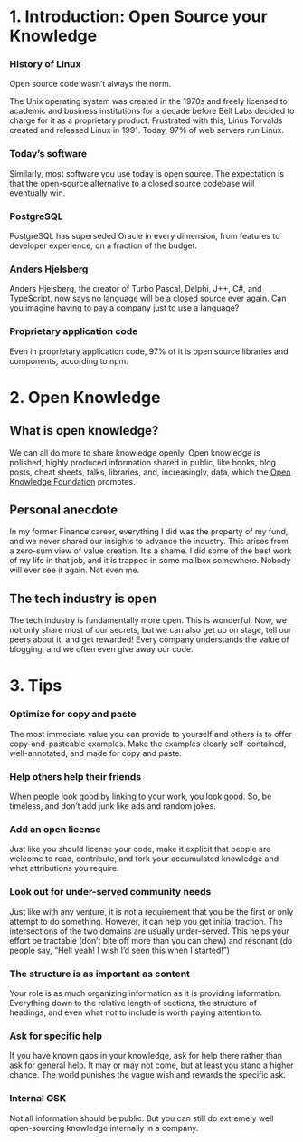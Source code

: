 # 1. Introduction: Open Source your Knowledge

### History of Linux

Open source code wasn’t always the norm.

The Unix operating system was created in the 1970s and freely licensed to academic and business institutions for a decade before Bell Labs decided to charge for it as a proprietary product. Frustrated with this, Linus Torvalds created and released Linux in 1991. Today, 97% of web servers run Linux.

### Today’s software

Similarly, most software you use today is open source. The expectation is that the open-source alternative to a closed source codebase will eventually win.

### PostgreSQL

PostgreSQL has superseded Oracle in every dimension, from features to developer experience, on a fraction of the budget.

### Anders Hjelsberg

Anders Hjelsberg, the creator of Turbo Pascal, Delphi, J++, C#, and TypeScript, now says no language will be a closed source ever again. Can you imagine having to pay a company just to use a language?

### Proprietary application code

Even in proprietary application code, 97% of it is open source libraries and components, according to npm.

# 2. Open Knowledge

## What is open knowledge?

We can all do more to share knowledge openly. Open knowledge is polished, highly produced information shared in public, like books, blog posts, cheat sheets, talks, libraries, and, increasingly, data, which the [Open Knowledge Foundation](https://okfn.org/) promotes.

## Personal anecdote

In my former Finance career, everything I did was the property of my fund, and we never shared our insights to advance the industry. This arises from a zero-sum view of value creation. It’s a shame. I did some of the best work of my life in that job, and it is trapped in some mailbox somewhere. Nobody will ever see it again. Not even me.

## The tech industry is open

The tech industry is fundamentally more open. This is wonderful. Now, we not only share most of our secrets, but we can also get up on stage, tell our peers about it, and get rewarded! Every company understands the value of blogging, and we often even give away our code.

# 3. Tips

### Optimize for copy and paste

The most immediate value you can provide to yourself and others is to offer copy-and-pasteable examples. Make the examples clearly self-contained, well-annotated, and made for copy and paste.

### Help others help their friends

When people look good by linking to your work, you look good. So, be timeless, and don’t add junk like ads and random jokes.

### Add an open license

Just like you should license your code, make it explicit that people are welcome to read, contribute, and fork your accumulated knowledge and what attributions you require.

### Look out for under-served community needs

Just like with any venture, it is not a requirement that you be the first or only attempt to do something. However, it can help you get initial traction. The intersections of the two domains are usually under-served. This helps your effort be tractable (don’t bite off more than you can chew) and resonant (do people say, “Hell yeah! I wish I’d seen this when I started!”)

### The structure is as important as content

Your role is as much organizing information as it is providing information. Everything down to the relative length of sections, the structure of headings, and even what not to include is worth paying attention to.

### Ask for specific help

If you have known gaps in your knowledge, ask for help there rather than ask for general help. It may or may not come, but at least you stand a higher chance. The world punishes the vague wish and rewards the specific ask.

### Internal OSK

Not all information should be public. But you can still do extremely well open-sourcing knowledge internally in a company.
